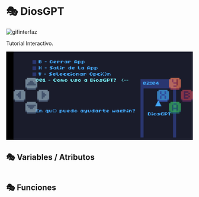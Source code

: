 # 🎭 DiosGPT

![gifinterfaz](./Imagenes/diosgpt.gif)

Tutorial Interactivo.

![interfaz](./Imagenes/DiosGPT.jpg)

## 🎭 Variables / Atributos

```

```

## 🎭 Funciones